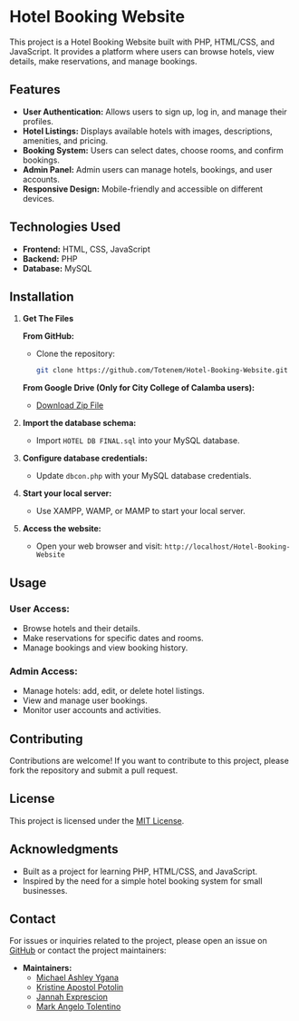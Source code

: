 # Hotel Booking Website

This project is a Hotel Booking Website built with PHP, HTML/CSS, and JavaScript. It provides a platform where users can browse hotels, view details, make reservations, and manage bookings.

## Features

- **User Authentication:** Allows users to sign up, log in, and manage their profiles.
- **Hotel Listings:** Displays available hotels with images, descriptions, amenities, and pricing.
- **Booking System:** Users can select dates, choose rooms, and confirm bookings.
- **Admin Panel:** Admin users can manage hotels, bookings, and user accounts.
- **Responsive Design:** Mobile-friendly and accessible on different devices.

## Technologies Used

- **Frontend:** HTML, CSS, JavaScript
- **Backend:** PHP
- **Database:** MySQL

## Installation

1. **Get The Files**

   **From GitHub:**
   - Clone the repository:
     ```bash
     git clone https://github.com/Totenem/Hotel-Booking-Website.git
     ```

   **From Google Drive (Only for City College of Calamba users):**
   - [Download Zip File](https://drive.google.com/drive/folders/18vlXwJz3W54UEq3k15gFuHxt2L3873hs?usp=drive_link)
   
2. **Import the database schema:**

   - Import `HOTEL DB FINAL.sql` into your MySQL database.

3. **Configure database credentials:**

   - Update `dbcon.php` with your MySQL database credentials.

4. **Start your local server:**

   - Use XAMPP, WAMP, or MAMP to start your local server.

5. **Access the website:**

   - Open your web browser and visit: `http://localhost/Hotel-Booking-Website`

## Usage

### User Access:
- Browse hotels and their details.
- Make reservations for specific dates and rooms.
- Manage bookings and view booking history.

### Admin Access:
- Manage hotels: add, edit, or delete hotel listings.
- View and manage user bookings.
- Monitor user accounts and activities.

## Contributing

Contributions are welcome! If you want to contribute to this project, please fork the repository and submit a pull request.

## License

This project is licensed under the [MIT License](LICENSE).

## Acknowledgments

- Built as a project for learning PHP, HTML/CSS, and JavaScript.
- Inspired by the need for a simple hotel booking system for small businesses.

## Contact

For issues or inquiries related to the project, please open an issue on [GitHub](https://github.com/Totenem/Hotel-Booking-Website/issues) or contact the project maintainers:

- **Maintainers:**
  - [Michael Ashley Ygana](mailto:yganamichaelashley@gmail.com)
  - [Kristine Apostol Potolin](mailto:kapotolin@ccc.edu.ph)
  - [Jannah Exprescion](mailto:jrexprescion@ccc.edu.ph)
  - [Mark Angelo Tolentino](mailto:mbtolentino@ccc.edu.ph)
